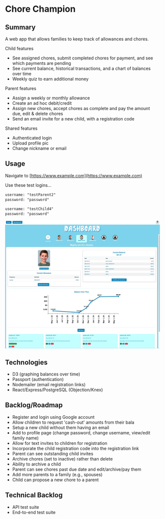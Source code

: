 # Chore Champion

## Summary

A web app that allows families to keep track of allowances and chores.

Child features
- See assigned chores, submit completed chores for payment, and see which payments are pending
- See current balance, historical transactions, and a chart of balances over time
- Weekly quiz to earn additional money

Parent features
- Assign a weekly or monthly allowance
- Create an ad hoc debit/credit
- Assign new chores, accept chores as complete and pay the amount due, edit & delete chores
- Send an email invite for a new child, with a registration code

Shared features
- Authenticated login
- Upload profile pic
- Change nickname or email

## Usage

Navigate to [https://www.example.com](https://www.example.com)

Use these test logins...

   ```
   username: "testParent2"  
   password: "password"
   ```

   ```
   username: "testChild4"  
   password: "password"
   ```

![Screenshot](screenshot.jpeg)

## Technologies

- D3 (graphing balances over time)
- Passport (authentication)
- Nodemailer (email registration links)
- React/Express/PostgreSQL (Objection/Knex)

## Backlog/Roadmap

- Register and login using Google account
- Allow children to request 'cash-out' amounts from their bala
- Setup a new child without them having an email
- Add to profile page (change password, change username, view/edit family name)
- Allow for text invites to children for registration
- Incorporate the child registration code into the registration link
- Parent can see outstanding child invites
- Archive chores (set to inactive) rather than delete
- Ability to archive a child
- Parent can see chores past due date and edit/archive/pay them
- Add more parents to a family (e.g., spouses)
- Child can propose a new chore to a parent

## Technical Backlog

- API test suite
- End-to-end test suite